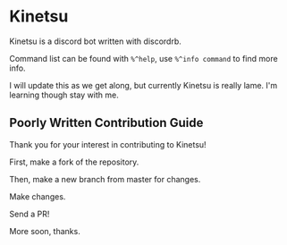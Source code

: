 # Kinetsu

Kinetsu is a discord bot written with discordrb.

Command list can be found with `%^help`, use `%^info command` to find more info.

I will update this as we get along, but currently Kinetsu is really lame. I'm learning though stay with me.

## Poorly Written Contribution Guide

Thank you for your interest in contributing to Kinetsu!

First, make a fork of the repository.

Then, make a new branch from master for changes.

Make changes.

Send a PR!

More soon, thanks.
